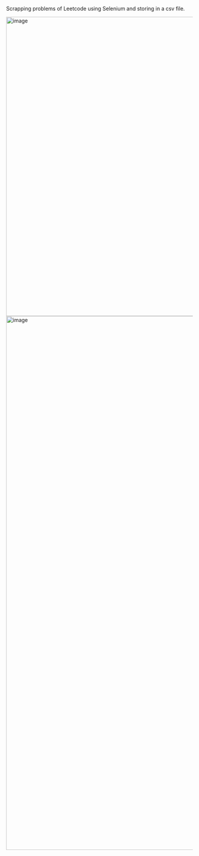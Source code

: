 Scrapping problems of Leetcode using Selenium and storing in a csv file.

<img width="807" alt="image" src="https://github.com/vibhoooo/Leetcode-Web-Scraping/assets/96656912/46f43e35-14ba-4376-8379-69fd0cdb4354">

<img width="1440" alt="image" src="https://github.com/vibhoooo/Leetcode-Web-Scraping/assets/96656912/ea1297dd-467e-4bcd-a069-f7f3df4d98be">



